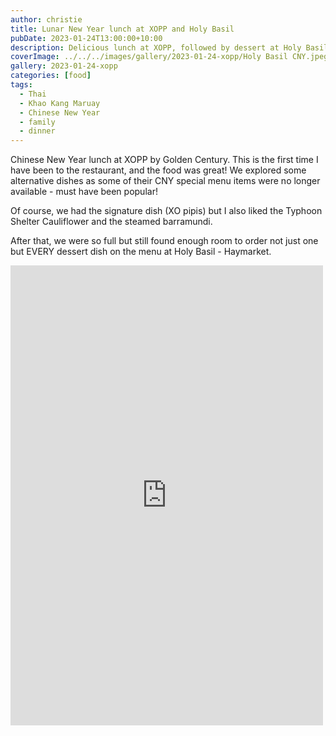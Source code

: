 ```yaml
---
author: christie
title: Lunar New Year lunch at XOPP and Holy Basil
pubDate: 2023-01-24T13:00:00+10:00
description: Delicious lunch at XOPP, followed by dessert at Holy Basil
coverImage: ../../../images/gallery/2023-01-24-xopp/Holy Basil CNY.jpeg
gallery: 2023-01-24-xopp
categories: [food]
tags:
  - Thai
  - Khao Kang Maruay
  - Chinese New Year
  - family
  - dinner
---
```


Chinese New Year lunch at XOPP by Golden Century. This is the first time I have been to the restaurant, and the food was great! We explored some alternative dishes as some of their CNY special menu items were no longer available - must have been popular!

Of course, we had the signature dish (XO pipis) but I also liked the Typhoon Shelter Cauliflower and the steamed barramundi.

After that, we were so full but still found enough room to order not just one but EVERY dessert dish on the menu at Holy Basil - Haymarket.

<iframe src="https://www.facebook.com/plugins/post.php?href=https%3A%2F%2Fwww.facebook.com%2Fchris1.tham%2Fposts%2Fpfbid0SVoBqe1joJAyPw4QKY3znPtFwMWAofHHvggRZfY5JPF3pyBBu3U7itPxzRChV1zcl&show_text=true&width=500" width="500" height="736" style="border:none;overflow:hidden" scrolling="no" frameborder="0" allowfullscreen="true" allow="autoplay; clipboard-write; encrypted-media; picture-in-picture; web-share"></iframe>
